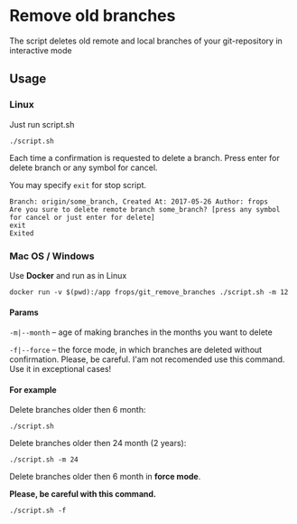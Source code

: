 # Remove old branches

The script deletes old remote and local branches of your git-repository in interactive mode

## Usage

### Linux
Just run script.sh
~~~~
./script.sh
~~~~

Each time a confirmation is requested to delete a branch.
Press enter for delete branch or any symbol for cancel.

You may specify `exit` for stop script.

~~~~
Branch: origin/some_branch, Created At: 2017-05-26 Author: frops
Are you sure to delete remote branch some_branch? [press any symbol for cancel or just enter for delete] 
exit
Exited
~~~~

### Mac OS / Windows
Use **Docker** and run as in Linux

~~~~
docker run -v $(pwd):/app frops/git_remove_branches ./script.sh -m 12
~~~~

#### Params
`-m|--month` – age of making branches in the months you want to delete

`-f|--force` – the force mode, in which branches are deleted without confirmation. Please, be careful. I'am not recomended use this command. Use it in exceptional cases!

#### For example
Delete branches older then 6 month:
~~~~
./script.sh
~~~~

Delete branches older then 24 month (2 years):
~~~~
./script.sh -m 24
~~~~

Delete branches older then 6 month in **force mode**. 

**Please, be careful with this command.**
~~~~
./script.sh -f
~~~~

